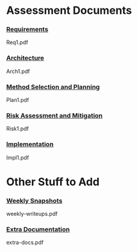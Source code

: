 # Assessment Documents

### [Requirements](https://google.co.uk/search?q=requirements)
Req1.pdf

### [Architecture](https://google.co.uk/search?q=architecture)
Arch1.pdf

### [Method Selection and Planning](https://google.co.uk/search?q=method+selection+and+planning)
Plan1.pdf

### [Risk Assessment and Mitigation](https://google.co.uk/search?q=risk+assessment+and+mitigation)
Risk1.pdf

### [Implementation](https://google.co.uk/search?q=implementation)
Impl1.pdf


# Other Stuff to Add

### [Weekly Snapshots](https://google.co.uk/search?q=weekly+snapshots)
weekly-writeups.pdf

### [Extra Documentation](https://google.co.uk/search?q=extra+documentation)
extra-docs.pdf
